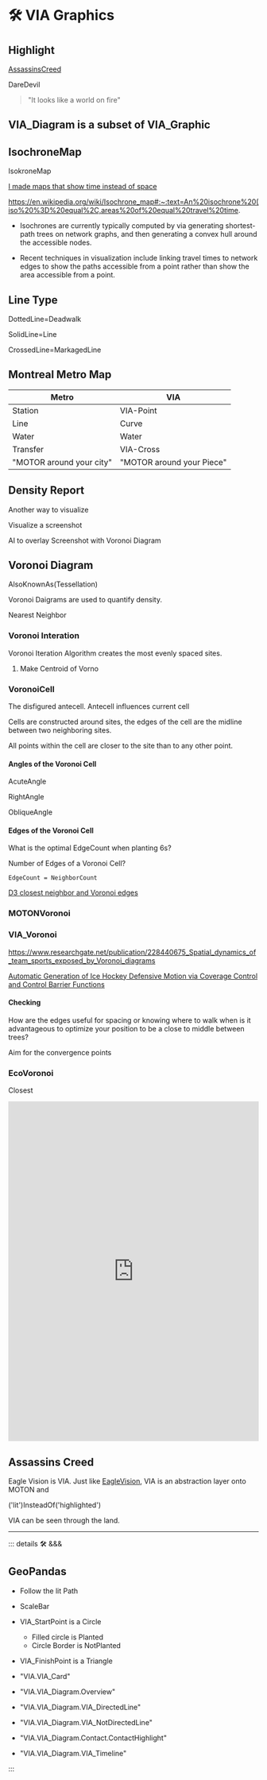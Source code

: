 # 🛠 VIA Graphics

## Highlight

[AssassinsCreed](https://www.youtube.com/watch?v=toW9lHSJ5Tg&ab_channel=AKG29)

DareDevil

> "It looks like a world on fire"

## VIA_Diagram is a subset of VIA_Graphic

## IsochroneMap

IsokroneMap

[I made maps that show time instead of space](https://www.youtube.com/watch?v=rC2VQ-oyDG0&ab_channel=V%C3%A1clavVolhejn)

<https://en.wikipedia.org/wiki/Isochrone_map#:~:text=An%20isochrone%20(iso%20%3D%20equal%2C,areas%20of%20equal%20travel%20time>.

- Isochrones are currently typically computed by via generating shortest-path trees on network graphs, and then generating a convex hull around the accessible nodes.

- Recent techniques in visualization include linking travel times to network edges to show the paths accessible from a point rather than show the area accessible from a point.

## Line Type

DottedLine=Deadwalk

SolidLine=Line

CrossedLine=MarkagedLine

## Montreal Metro Map

| Metro | VIA |
| ------ | ------ |
| Station | VIA-Point |
| Line | Curve |
| Water | Water |
| Transfer | VIA-Cross |
| "MOTOR around your city" | "MOTOR around your Piece" |

## Density Report

Another way to visualize

Visualize a screenshot

AI to overlay Screenshot with Voronoi Diagram

## Voronoi Diagram

AlsoKnownAs(Tessellation)

Voronoi Daigrams are used to quantify density.

Nearest Neighbor

### Voronoi Interation

Voronoi Iteration Algorithm creates the most evenly spaced sites.

1. Make Centroid of Vorno

### VoronoiCell

The disfigured antecell. Antecell influences current cell

Cells are constructed around sites, the edges of the cell are the midline between two neighboring sites.

All points within the cell are closer to the site than to any other point.

#### Angles of the Voronoi Cell

AcuteAngle

RightAngle

ObliqueAngle

#### Edges of the Voronoi Cell

What is the optimal EdgeCount when planting 6s?

Number of Edges of a Voronoi Cell?

`EdgeCount = NeighborCount`

[D3 closest neighbor and Voronoi edges](https://d3js.org/d3-delaunay/voronoi#voronoi_neighbors)

### <motor>MOTONVoronoi</motor>

### <via>VIA_Voronoi</via>

<https://www.researchgate.net/publication/228440675_Spatial_dynamics_of_team_sports_exposed_by_Voronoi_diagrams>

[Automatic Generation of Ice Hockey Defensive Motion via
Coverage Control and Control Barrier Functions
](https://arxiv.org/pdf/2111.10804.pdf)

#### Checking

How are the edges useful for spacing or knowing where to walk when is it advantageous to optimize your position to be a close to middle between trees?

Aim for the convergence points

### <ekos>EcoVoronoi</ekos>

Closest

<iframe width="100%" height="684" frameborder="0"
  src="https://observablehq.com/embed/@d3/circle-dragging-iii?cells=chart"></iframe>

## Assassins Creed

Eagle Vision is VIA. Just like [EagleVision](https://www.youtube.com/watch?v=toW9lHSJ5Tg), VIA is an abstraction layer onto MOTON and

('lit')InsteadOf('highlighted')

VIA can be seen through the land.

---

<!-- =================================================== -->
<!-- =================================================== -->
<!-- =================================================== -->
<!-- =================================================== -->
<!-- =================================================== -->
::: details 🛠 &&&

## GeoPandas

- Follow the lit Path
- ScaleBar
- VIA_StartPoint is a Circle
    - Filled circle is Planted
    - Circle Border is NotPlanted

- VIA_FinishPoint is a Triangle

- "VIA.VIA_Card"
- "VIA.VIA_Diagram.Overview"
- "VIA.VIA_Diagram.VIA_DirectedLine"
- "VIA.VIA_Diagram.VIA_NotDirectedLine"
- "VIA.VIA_Diagram.Contact.ContactHighlight"
- "VIA.VIA_Diagram.VIA_Timeline"

:::
